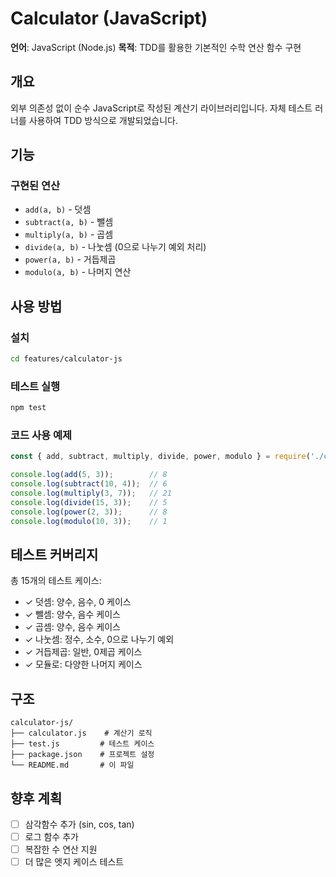 # Calculator (JavaScript)

**언어**: JavaScript (Node.js)
**목적**: TDD를 활용한 기본적인 수학 연산 함수 구현

## 개요

외부 의존성 없이 순수 JavaScript로 작성된 계산기 라이브러리입니다. 자체 테스트 러너를 사용하여 TDD 방식으로 개발되었습니다.

## 기능

### 구현된 연산
- `add(a, b)` - 덧셈
- `subtract(a, b)` - 뺄셈
- `multiply(a, b)` - 곱셈
- `divide(a, b)` - 나눗셈 (0으로 나누기 예외 처리)
- `power(a, b)` - 거듭제곱
- `modulo(a, b)` - 나머지 연산

## 사용 방법

### 설치
```bash
cd features/calculator-js
```

### 테스트 실행
```bash
npm test
```

### 코드 사용 예제
```javascript
const { add, subtract, multiply, divide, power, modulo } = require('./calculator.js');

console.log(add(5, 3));        // 8
console.log(subtract(10, 4));  // 6
console.log(multiply(3, 7));   // 21
console.log(divide(15, 3));    // 5
console.log(power(2, 3));      // 8
console.log(modulo(10, 3));    // 1
```

## 테스트 커버리지

총 15개의 테스트 케이스:
- ✓ 덧셈: 양수, 음수, 0 케이스
- ✓ 뺄셈: 양수, 음수 케이스
- ✓ 곱셈: 양수, 음수 케이스
- ✓ 나눗셈: 정수, 소수, 0으로 나누기 예외
- ✓ 거듭제곱: 일반, 0제곱 케이스
- ✓ 모듈로: 다양한 나머지 케이스

## 구조

```
calculator-js/
├── calculator.js    # 계산기 로직
├── test.js         # 테스트 케이스
├── package.json    # 프로젝트 설정
└── README.md       # 이 파일
```

## 향후 계획

- [ ] 삼각함수 추가 (sin, cos, tan)
- [ ] 로그 함수 추가
- [ ] 복잡한 수 연산 지원
- [ ] 더 많은 엣지 케이스 테스트
